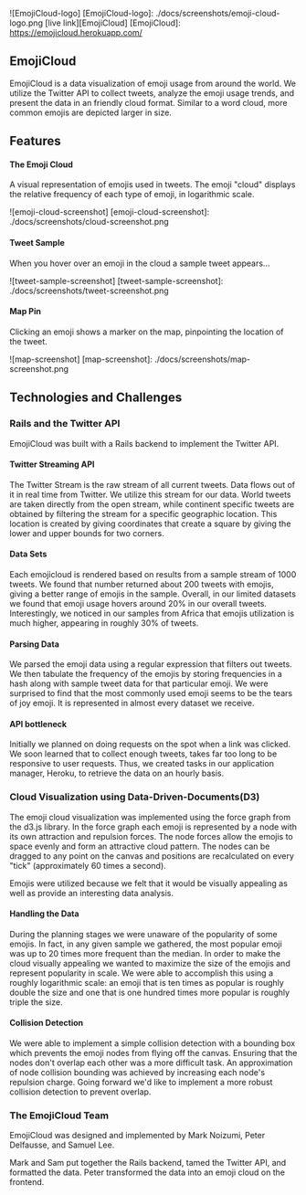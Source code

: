 ![EmojiCloud-logo]
[EmojiCloud-logo]: ./docs/screenshots/emoji-cloud-logo.png
[live link][EmojiCloud]
[EmojiCloud]: https://emojicloud.herokuapp.com/


## EmojiCloud
EmojiCloud is a data visualization of emoji usage from around the world. We utilize the Twitter API to collect tweets, analyze the emoji usage trends, and present the data in an friendly cloud format. Similar to a word cloud, more common emojis are depicted larger in size.


## Features
#### The Emoji Cloud
A visual representation of emojis used in tweets. The emoji "cloud" displays the relative frequency of each type of emoji, in logarithmic scale.

![emoji-cloud-screenshot]
[emoji-cloud-screenshot]: ./docs/screenshots/cloud-screenshot.png

#### Tweet Sample
When you hover over an emoji in the cloud a sample tweet appears...

![tweet-sample-screenshot]
[tweet-sample-screenshot]: ./docs/screenshots/tweet-screenshot.png


#### Map Pin
Clicking an emoji shows a marker on the map, pinpointing the location of the tweet.

![map-screenshot]
[map-screenshot]: ./docs/screenshots/map-screenshot.png


## Technologies and Challenges

### Rails and the Twitter API
EmojiCloud was built with a Rails backend to implement the Twitter API.

#### Twitter Streaming API
The Twitter Stream is the raw stream of all current tweets.  Data flows out of it in real time from Twitter.  We utilize this stream for our data.  World tweets are taken directly from the open stream, while continent specific tweets are obtained by filtering the stream for a specific geographic location.  This location is created by giving coordinates that create a square by giving the lower and upper bounds for two corners.  

#### Data Sets
Each emojicloud is rendered based on results from a sample stream of 1000 tweets. We found that number returned about 200 tweets with emojis, giving a better range of emojis in the sample.  Overall, in our limited datasets we found that emoji usage hovers around 20% in our overall tweets.  Interestingly, we noticed in our samples from Africa that emojis utilization is much higher, appearing in roughly 30% of tweets.  

#### Parsing Data
We parsed the emoji data using a regular expression that filters out tweets.  We then tabulate the frequency of the emojis by storing frequencies in a hash along with sample tweet data for that particular emoji.  We were surprised to find that the most commonly used emoji seems to be the tears of joy emoji.  It is represented in almost every dataset we receive.  

#### API bottleneck
Initially we planned on doing requests on the spot when a link was clicked.  We soon learned that to collect enough tweets, takes far too long to be responsive to user requests.  Thus, we created tasks in our application manager, Heroku, to retrieve the data on an hourly basis.  

### Cloud Visualization using Data-Driven-Documents(D3)
The emoji cloud visualization was implemented using the force graph from the d3.js library. In the force graph each emoji is represented by a node with its own attraction and repulsion forces. The node forces allow the emojis to space evenly and form an attractive cloud pattern. The nodes can be dragged to any point on the canvas and positions are recalculated on every "tick" (approximately 60 times a second).

Emojis were utilized because we felt that it would be visually appealing as well as provide an interesting data analysis.  

#### Handling the Data
During the planning stages we were unaware of the popularity of some emojis. In fact, in any given sample we gathered, the most popular emoji was up to 20 times more frequent than the median. In order to make the cloud visually appealing we wanted to maximize the size of the emojis and represent popularity in scale. We were able to accomplish this using a roughly logarithmic scale: an emoji that is ten times as popular is roughly double the size and one that is one hundred times more popular is roughly triple the size.

#### Collision Detection
We were able to implement a simple collision detection with a bounding box which prevents the emoji nodes from flying off the canvas. Ensuring that the nodes don't overlap each other was a more difficult task. An approximation of node collision bounding was achieved by increasing each node's repulsion charge. Going forward we'd like to implement a more robust collision detection to prevent overlap.

### The EmojiCloud Team
EmojiCloud was designed and implemented by Mark Noizumi, Peter Delfausse, and Samuel Lee.

Mark and Sam put together the Rails backend, tamed the Twitter API, and formatted the data. Peter transformed the data into an emoji cloud on the frontend.
